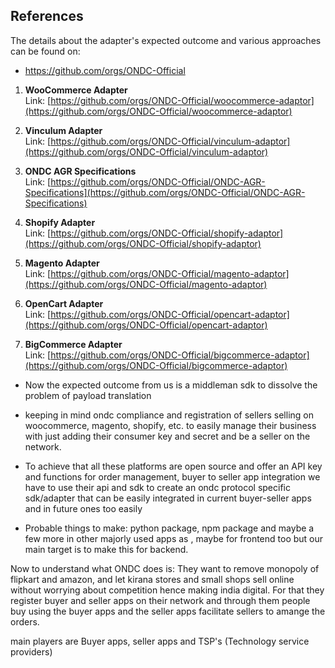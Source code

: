 ## References
The details about the adapter's expected outcome and various approaches can be found on: 
- https://github.com/orgs/ONDC-Official

1. **WooCommerce Adapter**  
   Link: [https://github.com/orgs/ONDC-Official/woocommerce-adaptor](https://github.com/orgs/ONDC-Official/woocommerce-adaptor)

2. **Vinculum Adapter**  
   Link: [https://github.com/orgs/ONDC-Official/vinculum-adaptor](https://github.com/orgs/ONDC-Official/vinculum-adaptor)

3. **ONDC AGR Specifications**  
   Link: [https://github.com/orgs/ONDC-Official/ONDC-AGR-Specifications](https://github.com/orgs/ONDC-Official/ONDC-AGR-Specifications)

4. **Shopify Adapter**  
   Link: [https://github.com/orgs/ONDC-Official/shopify-adaptor](https://github.com/orgs/ONDC-Official/shopify-adaptor)

5. **Magento Adapter**  
   Link: [https://github.com/orgs/ONDC-Official/magento-adaptor](https://github.com/orgs/ONDC-Official/magento-adaptor)

6. **OpenCart Adapter**  
   Link: [https://github.com/orgs/ONDC-Official/opencart-adaptor](https://github.com/orgs/ONDC-Official/opencart-adaptor)

7. **BigCommerce Adapter**  
   Link: [https://github.com/orgs/ONDC-Official/bigcommerce-adaptor](https://github.com/orgs/ONDC-Official/bigcommerce-adaptor)


- Now the expected outcome from us is a middleman sdk to dissolve the problem of payload translation

- keeping in mind ondc compliance and registration of sellers selling on woocommerce, magento, shopify, etc. to easily manage their business with just adding their consumer key and secret and be a seller on the network.

- To achieve that all these platforms are open source and offer an API key and functions for order management, buyer to seller app integration we have to use their api and sdk to create an ondc protocol specific sdk/adapter that can be easily integrated in current buyer-seller apps and in future ones too easily

- Probable things to make: python package, npm package and maybe a few more in other majorly used apps as , maybe for frontend too but our main target is to make this for backend.

Now to understand what ONDC does is:
They want to remove monopoly of flipkart and amazon, and let kirana stores and small shops sell online without worrying about competition hence making india digital.
For that they register buyer and seller apps on their network and through them people buy using the buyer apps and the seller apps facilitate sellers to amange the orders.

main players are Buyer apps, seller apps and TSP's (Technology service providers)